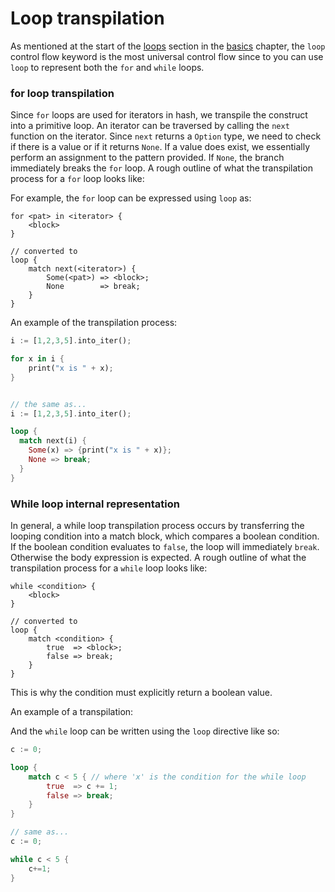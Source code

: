 # Loop transpilation

As mentioned at the start of the [loops](./../basics/loops.md) section in the [basics](./../basics/intro.md) chapter, the `loop` control flow keyword
is the most universal control flow since to you can use `loop` to represent 
both the `for` and `while` loops. 

### for loop transpilation

Since `for` loops are used for iterators in hash, we transpile the construct into
a primitive loop. An iterator can be traversed by calling the `next` function on the
iterator. Since `next` returns a `Option` type, we need to check if there is a value
or if it returns `None`. If a value does exist, we essentially perform an assignment
to the pattern provided. If `None`, the branch immediately breaks the `for` loop.
A rough outline of what the transpilation process for a `for` loop looks like:

For example, the `for` loop can be expressed using `loop` as:

 ```
 for <pat> in <iterator> {
     <block>
 }

 // converted to
 loop {
     match next(<iterator>) {
         Some(<pat>) => <block>;
         None        => break;
     }
 }
```

An example of the transpilation process:

```rust
i := [1,2,3,5].into_iter();

for x in i {
    print("x is " + x);
}


// the same as...
i := [1,2,3,5].into_iter();

loop {
  match next(i) {
    Some(x) => {print("x is " + x)};
    None => break;
  }
}
```

### While loop internal representation

 In general, a while loop transpilation process occurs by transferring the looping 
 condition into a match block, which compares a boolean condition. If the boolean
 condition evaluates to `false`, the loop will immediately `break`. Otherwise
 the body expression is expected. A rough outline of what the transpilation process for a `while` loop looks like:

 ```
 while <condition> {
     <block>
 }

 // converted to
 loop {
     match <condition> {
         true  => <block>;
         false => break;
     }
 }
 ```

This is why the condition must explicitly return a boolean value.

An example of a transpilation:

And the `while` loop can be written using the `loop` directive
like so:

```rust
c := 0;

loop {
    match c < 5 { // where 'x' is the condition for the while loop
        true  => c += 1;
        false => break;
    }
}

// same as...
c := 0;

while c < 5 {
    c+=1;
}
```
